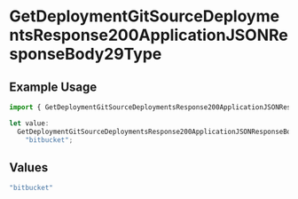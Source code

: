# GetDeploymentGitSourceDeploymentsResponse200ApplicationJSONResponseBody29Type

## Example Usage

```typescript
import { GetDeploymentGitSourceDeploymentsResponse200ApplicationJSONResponseBody29Type } from "@vercel/sdk/models/getdeploymentop.js";

let value:
  GetDeploymentGitSourceDeploymentsResponse200ApplicationJSONResponseBody29Type =
    "bitbucket";
```

## Values

```typescript
"bitbucket"
```